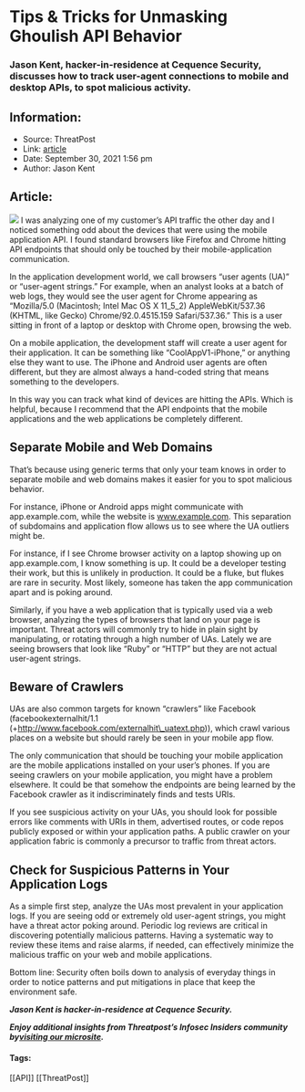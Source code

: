 # Tips & Tricks for Unmasking Ghoulish API Behavior
### Jason Kent, hacker-in-residence at Cequence Security, discusses how to track user-agent connections to mobile and desktop APIs, to spot malicious activity.

## Information:
+ Source: ThreatPost
+ Link: [article](https://kasperskycontenthub.com/threatpost-global/?p=175253)
+ Date: September 30, 2021  1:56 pm
+ Author: Jason Kent


## Article:
![](https://media.threatpost.com/wp-content/uploads/sites/103/2021/09/30134206/unmask-1.jpg)
I was analyzing one of my customer’s API traffic the other day and I noticed something odd about the devices that were using the mobile application API. I found standard browsers like Firefox and Chrome hitting API endpoints that should only be touched by their mobile-application communication.


In the application development world, we call browsers “user agents (UA)” or “user-agent strings.” For example, when an analyst looks at a batch of web logs, they would see the user agent for Chrome appearing as “Mozilla/5.0 (Macintosh; Intel Mac OS X 11\_5\_2) AppleWebKit/537.36 (KHTML, like Gecko) Chrome/92.0.4515.159 Safari/537.36.” This is a user sitting in front of a laptop or desktop with Chrome open, browsing the web.


On a mobile application, the development staff will create a user agent for their application. It can be something like “CoolAppV1-iPhone,” or anything else they want to use. The iPhone and Android user agents are often different, but they are almost always a hand-coded string that means something to the developers.


In this way you can track what kind of devices are hitting the APIs. Which is helpful, because I recommend that the API endpoints that the mobile applications and the web applications be completely different.


**Separate Mobile and Web Domains**
-----------------------------------


That’s because using generic terms that only your team knows in order to separate mobile and web domains makes it easier for you to spot malicious behavior.


For instance, iPhone or Android apps might communicate with app.example.com, while the website is www.example.com. This separation of subdomains and application flow allows us to see where the UA outliers might be.


For instance, if I see Chrome browser activity on a laptop showing up on app.example.com, I know something is up. It could be a developer testing their work, but this is unlikely in production. It could be a fluke, but flukes are rare in security. Most likely, someone has taken the app communication apart and is poking around.


Similarly, if you have a web application that is typically used via a web browser, analyzing the types of browsers that land on your page is important. Threat actors will commonly try to hide in plain sight by manipulating, or rotating through a high number of UAs. Lately we are seeing browsers that look like “Ruby” or “HTTP” but they are not actual user-agent strings.


**Beware of Crawlers**
----------------------


UAs are also common targets for known “crawlers” like Facebook (facebookexternalhit/1.1 (+http://www.facebook.com/externalhit\_uatext.php)), which crawl various places on a website but should rarely be seen in your mobile app flow.


The only communication that should be touching your mobile application are the mobile applications installed on your user’s phones. If you are seeing crawlers on your mobile application, you might have a problem elsewhere. It could be that somehow the endpoints are being learned by the Facebook crawler as it indiscriminately finds and tests URIs.


If you see suspicious activity on your UAs, you should look for possible errors like comments with URIs in them, advertised routes, or code repos publicly exposed or within your application paths. A public crawler on your application fabric is commonly a precursor to traffic from threat actors.


**Check for Suspicious Patterns in Your Application Logs**
----------------------------------------------------------


As a simple first step, analyze the UAs most prevalent in your application logs. If you are seeing odd or extremely old user-agent strings, you might have a threat actor poking around. Periodic log reviews are critical in discovering potentially malicious patterns. Having a systematic way to review these items and raise alarms, if needed, can effectively minimize the malicious traffic on your web and mobile applications.


Bottom line: Security often boils down to analysis of everyday things in order to notice patterns and put mitigations in place that keep the environment safe.


***Jason Kent is hacker-in-residence at Cequence Security.***


***Enjoy additional insights from Threatpost’s Infosec Insiders community by***[***visiting our microsite***](https://threatpost.com/microsite/infosec-insiders-community/)***.***




#### Tags:
[[API]] [[ThreatPost]]
